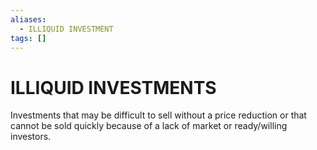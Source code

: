 ```yaml
---
aliases:
  - ILLIQUID INVESTMENT
tags: []
---
```

# ILLIQUID INVESTMENTS
Investments that may be difficult to sell without a price reduction or that cannot be sold quickly because of a lack of market or ready/willing investors.
